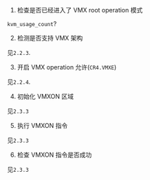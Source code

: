 
1. 检查是否已经进入了 VMX root operation 模式

`kvm_usage_count`?

2. 检测是否支持 VMX 架构

见`2.2.3`.

3. 开启 VMX operation 允许(`CR4.VMXE`)

见`2.2.4`.

4. 初始化 VMXON 区域

见`2.3.3`

5. 执行 VMXON 指令

见`2.3.3`

6. 检查 VMXON 指令是否成功

见`2.3.3`